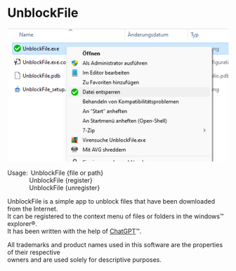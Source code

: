 # UnblockFile

![UnblockFile screenshot](Properties/screenshot.png?raw=true "UnblockFile screenshot")

Usage:&ensp;UnblockFile {file or path}<br>
&nbsp;&nbsp;&nbsp;&nbsp;&nbsp;&nbsp;&nbsp;&nbsp;&nbsp;&nbsp;&nbsp;&nbsp;&thinsp;UnblockFile {register}<br>
&nbsp;&nbsp;&nbsp;&nbsp;&nbsp;&nbsp;&nbsp;&nbsp;&nbsp;&nbsp;&nbsp;&nbsp;&thinsp;UnblockFile {unregister}

UnblockFile is a simple app to unblock files that have been downloaded from the Internet.<br>
It can be registered to the context menu of files or folders in the windows&trade; explorer&reg;.<br>
It has been written with the help of [ChatGPT](https://chat.openai.com)&trade;.

All trademarks and product names used in this software are the properties of their respective<br>
owners and are used solely for descriptive purposes.
